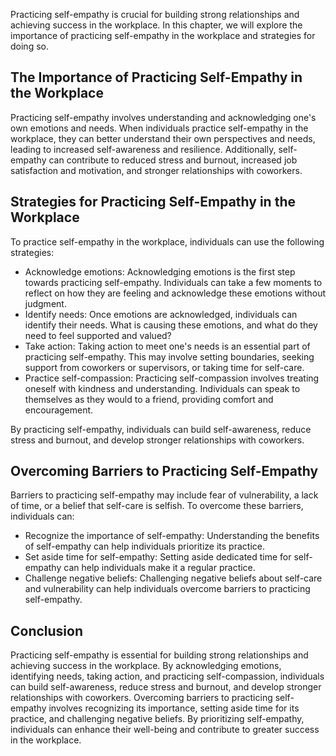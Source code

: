 
Practicing self-empathy is crucial for building strong relationships and achieving success in the workplace. In this chapter, we will explore the importance of practicing self-empathy in the workplace and strategies for doing so.

The Importance of Practicing Self-Empathy in the Workplace
----------------------------------------------------------

Practicing self-empathy involves understanding and acknowledging one's own emotions and needs. When individuals practice self-empathy in the workplace, they can better understand their own perspectives and needs, leading to increased self-awareness and resilience. Additionally, self-empathy can contribute to reduced stress and burnout, increased job satisfaction and motivation, and stronger relationships with coworkers.

Strategies for Practicing Self-Empathy in the Workplace
-------------------------------------------------------

To practice self-empathy in the workplace, individuals can use the following strategies:

* Acknowledge emotions: Acknowledging emotions is the first step towards practicing self-empathy. Individuals can take a few moments to reflect on how they are feeling and acknowledge these emotions without judgment.
* Identify needs: Once emotions are acknowledged, individuals can identify their needs. What is causing these emotions, and what do they need to feel supported and valued?
* Take action: Taking action to meet one's needs is an essential part of practicing self-empathy. This may involve setting boundaries, seeking support from coworkers or supervisors, or taking time for self-care.
* Practice self-compassion: Practicing self-compassion involves treating oneself with kindness and understanding. Individuals can speak to themselves as they would to a friend, providing comfort and encouragement.

By practicing self-empathy, individuals can build self-awareness, reduce stress and burnout, and develop stronger relationships with coworkers.

Overcoming Barriers to Practicing Self-Empathy
----------------------------------------------

Barriers to practicing self-empathy may include fear of vulnerability, a lack of time, or a belief that self-care is selfish. To overcome these barriers, individuals can:

* Recognize the importance of self-empathy: Understanding the benefits of self-empathy can help individuals prioritize its practice.
* Set aside time for self-empathy: Setting aside dedicated time for self-empathy can help individuals make it a regular practice.
* Challenge negative beliefs: Challenging negative beliefs about self-care and vulnerability can help individuals overcome barriers to practicing self-empathy.

Conclusion
----------

Practicing self-empathy is essential for building strong relationships and achieving success in the workplace. By acknowledging emotions, identifying needs, taking action, and practicing self-compassion, individuals can build self-awareness, reduce stress and burnout, and develop stronger relationships with coworkers. Overcoming barriers to practicing self-empathy involves recognizing its importance, setting aside time for its practice, and challenging negative beliefs. By prioritizing self-empathy, individuals can enhance their well-being and contribute to greater success in the workplace.
